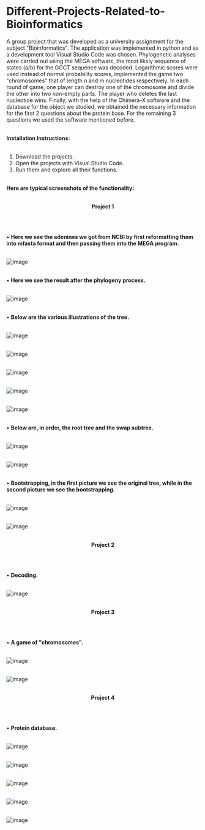 # Different-Projects-Related-to-Bioinformatics

A group project that was developed as a university assignment for the subject "Bioinformatics". The application was implemented in python and as a development tool Visual Studio Code was chosen. Phylogenetic analyses were carried out using the MEGA softwarε, the most likely sequence of states (a/b) for the GGCT sequence was decoded. Logarithmic scores were used instead of normal probability scores, implemented the game two "chromosomes" that of length n and m nucleotides respectively. In each round of game, one player can destroy one of the chromosome and divide the other into two non-empty parts. The player who deletes the last nucleotide wins. Finally, with the help of the Chimera-X software and the database for the object we studied, we obtained the necessary information for the first 2 questions about the protein base. For the remaining 3 questions we used the software mentioned before. </br> </br>

<b>Ιnstallation Ιnstructions:</b> </br> </br>

1. Download the projects.
2. Open the projects with Visual Studio Code.
3. Run them and explore all their functions. </br> </br>

<b>Here are typical screenshots of the functionality:</b> </br> </br>

<p align="center"><b>Project 1</b></p> </br> </br>

• <b>Here we see the adenines we got from NCBI by first reformatting them into mfasta format and then passing them into the MEGA program.</b> </br> </br>

![image](https://github.com/user-attachments/assets/3070c398-0149-44a0-8367-18054a8cac2a)  </br> </br>

• <b>Here we see the result after the phylogeny process.</b> </br> </br>   

![image](https://github.com/user-attachments/assets/e74ccf98-78b5-434e-baa8-332e3af40e7b) </br> </br>

• <b>Below are the various illustrations of the tree. </b> </br> </br>   

![image](https://github.com/user-attachments/assets/76dfdbdb-1327-4585-95a9-7c0f12083ed6) </br> </br>   

![image](https://github.com/user-attachments/assets/2469552f-f6ca-4ec6-a063-91f3b8e989b1) </br> </br>   

![image](https://github.com/user-attachments/assets/3bc890e0-4960-44c1-80ab-044a73e11adb) </br> </br>   

![image](https://github.com/user-attachments/assets/e2cb34a8-1850-4209-8714-4346c8654cec) </br> </br>   

![image](https://github.com/user-attachments/assets/b900ea5e-da32-445c-8ccd-90fa944e9dc8) </br> </br>   

• <b>Below are, in order, the root tree and the swap subtree. </b> </br> </br>   

![image](https://github.com/user-attachments/assets/b6e3dfb3-ecc2-4087-ac4d-106d71720205) </br> </br>  

![image](https://github.com/user-attachments/assets/ef6698bc-9352-4878-b8c6-2fd176b760a6) </br> </br>  

• <b>Bootstrapping, in the first picture we see the original tree, while in the second picture we see the bootstrapping.</b> </br> </br>  

![image](https://github.com/user-attachments/assets/cbaafd30-c1d6-40b6-b5c3-7d2dcba07067) </br> </br>  

![image](https://github.com/user-attachments/assets/b17a563b-f46b-499e-b14f-c1adbc0bf6a2) </br> </br>  

<p align="center"><b>Project 2</b></p> </br> </br>

• <b>Decoding.</b> </br> </br>

![image](https://github.com/user-attachments/assets/a07661b1-6a3f-439a-ba1d-a82714d4825f) </br> </br>

<p align="center"><b>Project 3</b></p> </br> </br>

• <b>A game of "chromosomes".</b> </br> </br>

![image](https://github.com/user-attachments/assets/acb377d7-51f9-474e-be55-dffb87abaf4b) </br> </br>

![image](https://github.com/user-attachments/assets/c1157b9b-00e0-4e49-85f1-966d6d432d31) </br> </br>

<p align="center"><b>Project 4</b></p> </br> </br>

• <b>Protein database.</b> </br> </br>

![image](https://github.com/user-attachments/assets/44c54662-9ba3-40f6-b550-254e52ba0f75) </br> </br>

![image](https://github.com/user-attachments/assets/9d923293-66fa-4006-8192-9448394b3f6a) </br> </br>

![image](https://github.com/user-attachments/assets/d4ac1445-9133-455a-9449-0383199f9c83) </br> </br>

![image](https://github.com/user-attachments/assets/4362c56c-9381-4876-8985-d87464a98f56) </br> </br>

![image](https://github.com/user-attachments/assets/ed5227f3-698c-4357-a3cd-cb1414d05529)



























